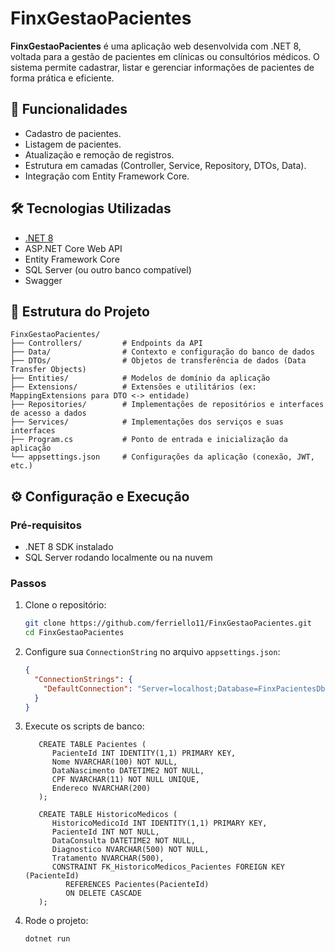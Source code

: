 # FinxGestaoPacientes

**FinxGestaoPacientes** é uma aplicação web desenvolvida com .NET 8, voltada para a gestão de pacientes em clínicas ou consultórios médicos. O sistema permite cadastrar, listar e gerenciar informações de pacientes de forma prática e eficiente.

## 🚀 Funcionalidades

- Cadastro de pacientes.
- Listagem de pacientes.
- Atualização e remoção de registros.
- Estrutura em camadas (Controller, Service, Repository, DTOs, Data).
- Integração com Entity Framework Core.

## 🛠️ Tecnologias Utilizadas

- [.NET 8](https://dotnet.microsoft.com/en-us/download/dotnet/8.0)
- ASP.NET Core Web API
- Entity Framework Core
- SQL Server (ou outro banco compatível)
- Swagger

## 📁 Estrutura do Projeto

```
FinxGestaoPacientes/
├── Controllers/         # Endpoints da API
├── Data/                # Contexto e configuração do banco de dados
├── DTOs/                # Objetos de transferência de dados (Data Transfer Objects)
├── Entities/            # Modelos de domínio da aplicação
├── Extensions/          # Extensões e utilitários (ex: MappingExtensions para DTO <-> entidade)
├── Repositories/        # Implementações de repositórios e interfaces de acesso a dados
├── Services/            # Implementações dos serviços e suas interfaces
├── Program.cs           # Ponto de entrada e inicialização da aplicação
└── appsettings.json     # Configurações da aplicação (conexão, JWT, etc.)
```

## ⚙️ Configuração e Execução

### Pré-requisitos

- .NET 8 SDK instalado
- SQL Server rodando localmente ou na nuvem

### Passos

1. Clone o repositório:

   ```bash
   git clone https://github.com/ferriello11/FinxGestaoPacientes.git
   cd FinxGestaoPacientes
   ```

2. Configure sua `ConnectionString` no arquivo `appsettings.json`:

   ```json
   {
     "ConnectionStrings": {
       "DefaultConnection": "Server=localhost;Database=FinxPacientesDb;Trusted_Connection=True;"
     }
   }
   ```

3. Execute os scripts de banco:

   ```
      CREATE TABLE Pacientes (
         PacienteId INT IDENTITY(1,1) PRIMARY KEY,
         Nome NVARCHAR(100) NOT NULL,
         DataNascimento DATETIME2 NOT NULL,
         CPF NVARCHAR(11) NOT NULL UNIQUE,
         Endereco NVARCHAR(200)
      );

      CREATE TABLE HistoricoMedicos (
         HistoricoMedicoId INT IDENTITY(1,1) PRIMARY KEY,
         PacienteId INT NOT NULL,
         DataConsulta DATETIME2 NOT NULL,
         Diagnostico NVARCHAR(500) NOT NULL,
         Tratamento NVARCHAR(500),
         CONSTRAINT FK_HistoricoMedicos_Pacientes FOREIGN KEY (PacienteId)
            REFERENCES Pacientes(PacienteId)
            ON DELETE CASCADE
      );

   ```

4. Rode o projeto:

   ```bash
   dotnet run
   ```
